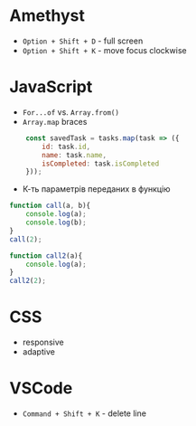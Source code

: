# Amethyst
- `Option + Shift + D` - full screen
- `Option + Shift + K` - move focus clockwise

# JavaScript 
- `For...of` vs. `Array.from()`
- `Array.map` braces
```js
    const savedTask = tasks.map(task => ({
        id: task.id,
        name: task.name,
        isCompleted: task.isCompleted
    }));
```
- К-ть параметрів переданих в функцію
```js
function call(a, b){
    console.log(a);
    console.log(b);
}
call(2);

function call2(a){
    console.log(a);
}
call2(2);
```
# CSS
- responsive
- adaptive 

# VSCode

- `Command + Shift + K` - delete line